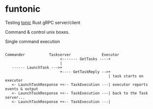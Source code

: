# funtonic

Testing [tonic](https://github.com/hyperium/tonic) Rust gRPC server/client 

Command & control unix boxes.

Single command execution
```

Commander           Taskserver              Executor
                         <------- GetTasks ----+
                         |
   ------ LaunchTask --->+
                         +---- GetTaskReply -->+            
                                               | task starts on executor
   <- LaunchTaskResponse +<-- TaskExecution ---| executor reports events & output
   <- LaunchTaskResponse +<-- TaskExecution ---| back to the Task server...
   <- LaunchTaskResponse +<-- TaskExecution ---|

```
